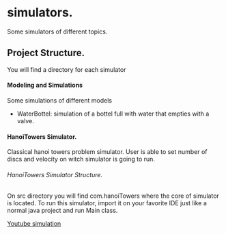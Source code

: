 # simulators.
Some simulators of different topics.

## Project Structure.
You will find a directory for each simulator

#### Modeling and Simulations
Some simulations of different models
* WaterBottel: simulation of a bottel full with water that empties with a valve.

#### HanoiTowers Simulator.
Classical hanoi towers problem simulator.
User is able to set number of discs and velocity on witch simulator
is going to run.

###### HanoiTowers Simulator Structure.
On src directory you will find com.hanoiTowers where the core of simulator is located.
To run this simulator, import it on your favorite IDE just like a normal java project and
run Main class.

[Youtube simulation](https://www.youtube.com/watch?v=cwkwVqBuprk)

